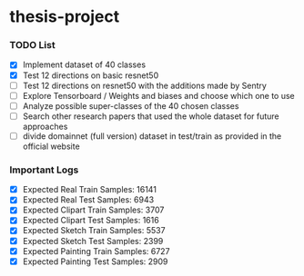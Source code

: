 # thesis-project

### TODO List

- [x] Implement dataset of 40 classes
- [x] Test 12 directions on basic resnet50
- [ ] Test 12 directions on resnet50 with the additions made by Sentry
- [ ] Explore Tensorboard / Weights and biases and choose which one to use
- [ ] Analyze possible super-classes of the 40 chosen classes
- [ ] Search other research papers that used the whole dataset for future approaches
- [ ] divide domainnet (full version) dataset in test/train as provided in the official website

### Important Logs

- [x] Expected Real Train Samples: 16141
- [x] Expected Real Test Samples: 6943
- [x] Expected Clipart Train Samples: 3707
- [x] Expected Clipart Test Samples: 1616
- [x] Expected Sketch Train Samples: 5537
- [x] Expected Sketch Test Samples: 2399
- [x] Expected Painting Train Samples: 6727
- [x] Expected Painting Test Samples: 2909
